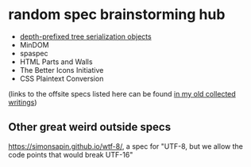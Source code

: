 # random spec brainstorming hub

- [depth-prefixed tree serialization objects](1d0ff84c-cb79-4746-a382-be94fce0bfd3.md)
- MinDOM
- spaspec
- HTML Parts and Walls
- The Better Icons Initiative
- CSS Plaintext Conversion

(links to the offsite specs listed here can be found [in my old collected writings](https://github.com/stuartpb/collected-writings#miscellaneous-assorted-specifications-and-proposals))

## Other great weird outside specs

https://simonsapin.github.io/wtf-8/, a spec for "UTF-8, but we allow the code points that would break UTF-16"
